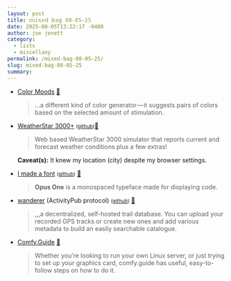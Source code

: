 ```yaml
---
layout: post
title: 𝕞𝕚𝕩𝕖𝕕 𝕓𝕒𝕘 𝟘𝟠-𝟘𝟝-𝟚𝟝
date: 2025-08-05T13:22:17 -0400
author: joe jenett
category:
  - lists
  - miscellany
permalink: /mixed-bag-08-05-25/
slug: mixed-bag-08-05-25
summary:
---
```

<ul class="links">
	<li><a title="Generate pairs of colors based on the amount of stimulation you select." href="https://colormoods.co/">Color Moods</a> <a title="source" href="https://pinboard.in/u:ascarida">📌</a><blockquote><p>...a different kind of color generator — it suggests pairs of colors based on the selected amount of stimulation.</p></blockquote></li>
	<li><a href="https://weatherstar3000.netbymatt.com/">WeatherStar 3000+</a> <small> (<a href="https://github.com/netbymatt/ws3kp">github</a>)</small><a title="source" href="https://pinboard.in/u:kixxauth">📌</a><blockquote><p>Web based WeatherStar 3000 simulator that reports current and forecast weather conditions plus a few extras!</p></blockquote><p class="caveat"><strong>Caveat(s):</strong> It knew my location (city) despite my browser settings.</p></li>
	<li><a title="blog.chay.dev" href="https://blog.chay.dev/i-made-a-font/">I made a font</a> <small>(<a href="https://github.com/chaychoong/opusone">github</a>)</small> <a title="source" href="https://pinboard.in/u:tdjones">📌</a><blockquote><p><strong>Opus One</strong> is a monospaced typeface made for displaying code.</p></blockquote></li>
	<li><a href="https://wanderer.to/">wanderer</a> (ActivityPub protocol) <small>(<a href="https://github.com/Flomp/wanderer">github</a>)</small> <a title="source" href="https://pinboard.in/u:mikael">📌</a><blockquote><p>,,,a decentralized, self-hosted trail database. You can upload your recorded GPS tracks or create new ones and add various metadata to build an easily searchable catalogue.</p></blockquote></li>
	<li><a href="https://comfy.guide/">Comfy.Guide</a> <a title="source" href="https://pinboard.in/u:roger">📌</a><blockquote><p>Whether you’re looking to run your own Linux server, or just trying to set up your graphics card, comfy.guide has useful, easy-to-follow steps on how to do it.</p></blockquote></li>
</ul>

<a href="https://brid.gy/publish/mastodon"></a>